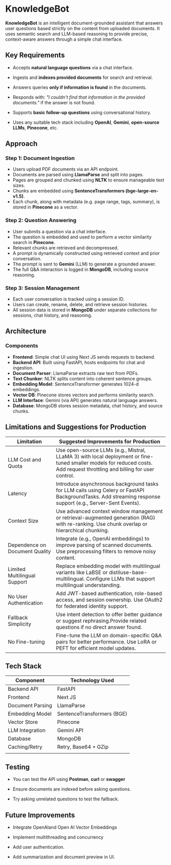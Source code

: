 # KnowledgeBot

**KnowledgeBot** is an intelligent document-grounded assistant that answers user questions based strictly on the content from uploaded documents. It uses semantic search and LLM-based reasoning to provide precise, context-aware answers through a simple chat interface.

## Key Requirements

*   Accepts **natural language questions** via a chat interface.  
    
*   Ingests and **indexes provided documents** for search and retrieval.  
    
*   Answers queries **only if information is found** in the documents.  
    

*   Responds with: _"I couldn't find that information in the provided documents."_ if the answer is not found.  
    
*   Supports **basic follow-up questions** using conversational history.  
    
*   Uses any suitable tech stack including **OpenAI**, **Gemini**, **open-source LLMs**, **Pinecone**, etc.  

## Approach

### Step 1: Document Ingestion

*   Users upload PDF documents via an API endpoint.
*   Documents are parsed using **LlamaParse** and split into pages.
*   Pages are grouped and chunked using **NLTK** to ensure manageable text sizes.
*   Chunks are embedded using **SentenceTransformers (bge-large-en-v1.5)**.
*   Each chunk, along with metadata (e.g. page range, tags, summary), is stored in **Pinecone** as a vector.

### Step 2: Question Answering

*   User submits a question via a chat interface.
*   The question is embedded and used to perform a vector similarity search in **Pinecone**.
*   Relevant chunks are retrieved and decompressed.
*   A prompt is dynamically constructed using retrieved context and prior conversation.
*   The prompt is sent to **Gemini** (LLM) to generate a grounded answer.
*   The full Q&A interaction is logged in **MongoDB**, including source reasoning.



### Step 3: Session Management

*   Each user conversation is tracked using a session ID.
*   Users can create, rename, delete, and retrieve session histories.
*   All session data is stored in **MongoDB** under separate collections for sessions, chat history, and reasoning.

## Architecture

### Components

*   **Frontend**: Simple chat UI using Next JS sends requests to backend.
*   **Backend API**: Built using FastAPI, hosts endpoints for chat and ingestion.
*   **Document Parser**: LlamaParse extracts raw text from PDFs.
*   **Text Chunker**: NLTK splits content into coherent sentence groups.
*   **Embedding Model**: SentenceTransformer generates 1024-d embeddings.
*   **Vector DB**: Pinecone stores vectors and performs similarity search.
*   **LLM Interface**: Gemini (via API) generates natural language answers.
*   **Database**: MongoDB stores session metadata, chat history, and source chunks.

## Limitations and Suggestions for Production

| Limitation | Suggested Improvements for Production |
| --- | --- |
| LLM Cost and Quota | Use open-source LLMs (e.g., Mistral, LLaMA 3) with local deployment or fine-tuned smaller models for reduced costs. Add request throttling and billing for user control. |
| Latency | Introduce asynchronous background tasks for LLM calls using Celery or FastAPI BackgroundTasks. Add streaming response support (e.g., Server-Sent Events). |
| Context Size | Use advanced context window management or retrieval-augmented generation (RAG) with re-ranking. Use chunk overlap or hierarchical chunking. |
| Dependence on Document Quality | Integrate (e.g., OpenAI embeddings) to improve parsing of scanned documents. Use preprocessing filters to remove noisy content. |
| Limited Multilingual Support | Replace embedding model with multilingual variants like LaBSE or distiluse-base-multilingual. Configure LLMs that support multilingual understanding. |
| No User Authentication | Add JWT-based authentication, role-based access, and session ownership. Use OAuth2 for federated identity support. |
| Fallback Simplicity | Use intent detection to offer better guidance or suggest rephrasing.Provide related questions if no direct answer found. |
| No Fine-tuning | Fine-tune the LLM on domain-specific Q&A pairs for better performance. Use LoRA or PEFT for efficient model updates. |

## Tech Stack

| Component | Technology Used |
| --- | --- |
| Backend API | FastAPI |
| Frontend | Next JS |
| Document Parsing | LlamaParse |
| Embedding Model | SentenceTransformers (BGE) |
| Vector Store | Pinecone |
| LLM Integration | Gemini API |
| Database | MongoDB |
| Caching/Retry | Retry, Base64 + GZip |
|  |  |

## Testing

*   You can test the API using **Postman**, **curl** or **swagger**  
    
*   Ensure documents are indexed before asking questions.  
    
*   Try asking unrelated questions to test the fallback.  
    

## Future Improvements

*   Integrate OpenAIand Open AI Vector Embeddings
*   Implement multithreading and concurrency  
    
*   Add user authentication.  
    
*   Add summarization and document preview in UI.
